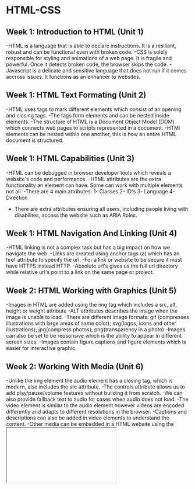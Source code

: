 # HTML-CSS
## Week 1: Introduction to HTML (Unit 1)

-HTML is a language that is able to declare instructions. It is a resiliant, robust and can be functional even with broken code.
-CSS is solely responsible for styling and animations of a web page. It is fragile and powerful. Once it detects broken code, the browser skips the code.
-Javascript is a delicate and sensitive language that does not run if it comes accross issues. It functions as an enhancer to websites.


## Week 1: HTML Text Formating (Unit 2)
-HTML uses tags to mark different elements which consist of an opening and closing tags.
-The tags form elements and can be nested inside elements.
-The structure of HTML is a Document Object Model (DOM) which connects web pages to scripts represented in a document.
-HTMl elements can be nested within one another, this is how an entire HTML document is structured.

## Week 1: HTML Capabilities (Unit 3)
-HTML can be debugged in browser developer tools which reveals a website's code and performance.
-HTML attributes are the extra functionality an element can have. Some can work with multiple elements not all.
-There are 4 main attributes: 1- Classes 2- ID's 3- Language 4- Direction
- There are extra attributes ensuring all users, including people living with disabilites, access the website such as ARIA Roles.

## Week 1: HTML Navigation And Linking (Unit 4)
-HTML linking is not a complex task but has a big impact on how we navigate the web.
-Links are created using anchor tags (a) which has an href attribute to specify the url.
-For a link or website to be secure it must have HTTPS instead HTTP.
-Absolute url's gives us the full url directory while relative url's point to a link on the same page or project.

## Week 2: HTML Working with Graphics (Unit 5)
-Images in HTML are added using the img tag which includes a src, alt, height or weight attribute
-ALT attributes describes the image when the image is unable to load.
-There are different image formats: gif (compresses illustrations with large areas of same color); svg(logos, icons and other illustrations); jpg(compress photos); png(transparency in a photo)
-Images can also be set to be repsonsive which is the ability to appear in different screen sizes.
-Images contain figure captions and figure elements which is easier for interactive graphic.

## Week 2: Working With Media (Unit 6)
-Unlike the img element the audio element has a closing tag, which is modern, also includes the src attribute.
-The controls attribute allows us to add play/pause/volume features without building it from scratch.
-We can also provide fallback text to audio for cases when audio does not load.
-The video element is similar to the audio element however videos are encoded differently and adapts to different resolutions in the browser.
-Captions and descriptions can also be added in video elements to understand the content.
-Other media can be embedded in a HTML website using the <iframe> tag

## Week 2: HTML Content Identification (Unit 7)
-HTML has an atribute (lang) that can use any language in the world for the browser to understand content.
-You could use different languages on the same HTML document by using block quote elements.
-The direction of the work flow is important as different languages flow in different directions.
-We are also able to insert the characters for a specific language using the UTF element.
-HTML groups elements using a div tag and groups elements within a line using a span tag.

## Week 2: HTML Intergration (Unit 8)
-A standard HTML begins with a doctype statement indicating the period of the HTML file.
-The document is enclosed in a <html> tag and there are two main parts: the head and body section.
-The head consists of the meta tag, title of page and other linkage sites.
-The meta element serves to inform the browser that the layout has been adjusted and describe the site to appear in search engines.
-The link connects assets needed to be loaded on the page (CSS files, fonts, icons etc.)
-The script tag can also be used in the head of the document structure.
-The typical structure consists of 6 main elements.
-1.Main: this element is used once per webpage, indicating where the main content is
-2.Header: this element is found at the top of most web pages including a logo, site name and navigation.
-3.Footer: this element signifies extra things to do, regardless of position 
-4.Article: this element wraps around any type of content with a title, subtitle, author's name and publication date.
-5.Section: this element marks sections of the page content and dividing topics in a webpage.
-6.Aside: this element is for content on the side of the webpage e.g. sidebar information but not part of the main content.

## Week 3: HTML Working with Forms and Interactive Elements (unit 9)
-Forms are used for different cases, in HTML they have a built-in power of the browser that detects forms.
-By using form elements, this allows one to use forms across all devices and hardware.
-A form is created by the form element or tags
-They consists of a fields, input, label and a button for submission.
-Input elements don't only take text but numbers and emails too by addinf the type attribute.
-The inputs contain placeholders that inform the user what to type in the textbox.
-A value attribute also ensures that the correct value that is wanted on the form is typed in.
-Depending on the type of attribute use, forms can have various inputs such as radio buttons and lists.

## Week 3: Organizing Tabular Information in HTML (unit 10)
-When HTML content is in a form of a table it is best to use the table element.
-HTML tables makes the content accessible,reusable and findable.
-Tables can also be styled using CSS for layout for different screen sizes.
-There are several elements that are used in an HTML table: TH, TR and TD
-Similarly to images, tables can also contain captions.

## Week 3: Introduction To CSS(unit 1)
-CSS is a style sheet for HTML web pages.
-CSS has a selector and declaration block.
-Selector is specific for a pattern HTML, if pattern matches CSS code in declaration blocks is applied.
-Cascading part is when multiple styles are applied to the same pattern.
-Each style has two parts: property and value.
-There is an element selector (e.g. select all paragraphs on page)
-There is a class selector (e.g specific to an element)
-The same style can be applied to different selectors (group selectors)
-With a descendant selector we can select list items that are descendants of either an ordered or unordered list.
-Code can also be commented out on CSS to see the effect of removing styles.

## Week 3: Adding CSS colors(unit 2)
-CSS can also write comments just like HTML.
-The first selector is the element selector in CSS that selects all elements marked
-CSS can detect a class by writing a fullstop and opening brackets to declare code
-Style declarations can be placed in any order.
-Elements with similar styles can be grouped together to apply the same style.
-Other elements acts as descendants and can be selected as well.


## Week 4: CSS Images and Colors(unit 3)
-In CSS choosing a color pallette is important to keep your styling similar
-Colors are given in hex codes in CSS where you can specify a color one needs.
-The types of color formats are RGB, HSL and HSLA
-Changing background colors and images are possible with the background color and image properties.
-Images are found in different formats on the web: PNG, GIF & JPEG all serving different purposes.
-Background images contain a url value which specifies the location of the image.

## Week 4: CSS Boxes, Types and Sizes(unit 4)
-Fonts and spacing play a huge role in making HTML pages attractive.
-There are different stack for fonts but mainly Serif and Sans serif are popular.
-Fonts are applied on the CSS sheet to make things decent and readable.
-We are also able to change the font size and overide the default sizes of the browser.
-There is absolute sizing(pixels,points), remain the same regardless of screen size.
-Relative sizing can adjust based on the page size. (rem)
-The box model allows us to adjust the height and width of the content inside margins, paddings and borders.

## Week 4: Advanced CSS Properties and Concepts(unit 5)
-Typically links are blue and purple once you click on them, with CSS you can style them to default colors.
-We do this by targetting the a tag and changing its color.
-In CSS a concept called inheritance plays a huge role by inheriting styles of previously declared elements.
-When debugging CSS it is important to look at the selectors and declarations made are carefully applied.







